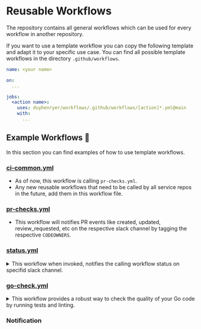 # Reusable Workflows

The repository contains all general workflows which can be used for every workflow in another repository.

If you want to use a template workflow you can copy the following template and adapt it to your specific use case.
You can find all possible template workflows in the directory `.github/workflows`.

```yml
name: <your name>

on:
  ...

jobs:
  <action name>:
    uses: duyhenryer/workflows/.github/workflows/[action]*.yml@main
    with:
      ...
```

## Example Workflows 🔧
In this section you can find examples of how to use template workflows.

### [ci-common.yml](.github/workflows/ci-common.yml)
- As of now, this workflow is calling `pr-checks.yml`.
- Any new reusable workflows that need to be called by all service repos in the future, add them in this workflow file.

### [pr-checks.yml](.github/workflows/pr-checks.yml)
- This workflow will notifies PR events like created, updated, review_requested, etc on the respective slack channel by tagging the respective `CODEOWNERS`.

### [status.yml](.github/workflows/status.yml)
<details>
<summary>This workflow when invoked, notifies the calling workflow status on specifid slack channel.</summary>

- Accepted Inputs :
    - `slack_channel_id` : Slack channel name to be notified on.
    - `slack_msg` : The message to be sent to slack channel.
</details>

### [go-check.yml](.github/workflows/go-check.yml)
<details>
<summary>This workflow provides a robust way to check the quality of your Go code by running tests and linting.</summary>

- `test`: This job checks out the code, sets up Go (if specified by the setup-go input), and runs the unit tests. It's only run on pull requests.
- `lint`: This job checks out the code, sets up Go, downloads dependencies, and runs the linter. It's only run on pull requests if the lint input is true.
- `status`: This job runs the status.yml workflow. It's always run, regardless of the outcome of the other jobs.

```yml
name: Check

on:
    pull_request:
        branches:
            - main
            - dev
            - test
jobs:
    check:
        name: Check
        uses: duyhenryer/workflows/.github/workflows/go-check.yml@main
        with:
            command-test: 'echo bypass-unittest'
        secrets: inherit
```
</details>

### Notification
